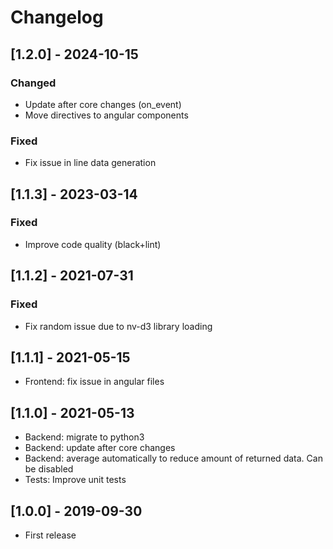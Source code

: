 # Changelog

## [1.2.0] - 2024-10-15
### Changed
- Update after core changes (on_event)
- Move directives to angular components

### Fixed
- Fix issue in line data generation

## [1.1.3] - 2023-03-14
### Fixed
- Improve code quality (black+lint)

## [1.1.2] - 2021-07-31
### Fixed
- Fix random issue due to nv-d3 library loading

## [1.1.1] - 2021-05-15
- Frontend: fix issue in angular files

## [1.1.0] - 2021-05-13
- Backend: migrate to python3
- Backend: update after core changes
- Backend: average automatically to reduce amount of returned data. Can be disabled
- Tests: Improve unit tests

## [1.0.0] - 2019-09-30
- First release

